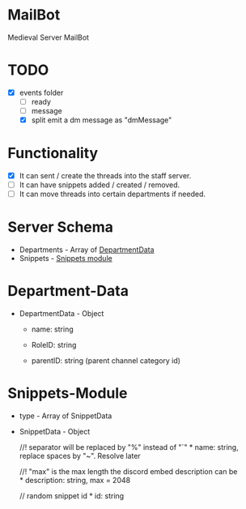 # MailBot

Medieval Server MailBot

# TODO

  * [X] events folder 
    * [ ] ready
    * [ ] message
     * [X] split emit a dm message as "dmMessage"

# Functionality 
* [X] It can sent / create the threads into the staff server.
* [ ] It can have snippets added / created / removed.
* [ ] It can move threads into certain departments if needed.

# Server Schema 

 * Departments - Array of [DepartmentData](#Department-Data)
 * Snippets - [Snippets module](#Snippets-Module)

# Department-Data
 - DepartmentData - Object
    * name: string

    * RoleID: string

    * parentID: string (parent channel category id)
 
# Snippets-Module

 - type - Array of SnippetData

  -  SnippetData - Object

      //! separator will be replaced by "%" instead of "`" 
    * name: string, replace spaces by "~". Resolve later

      //! "max" is the max length the discord embed description can be   
    * description: string, max = 2048

      // random snippet id
    * id: string